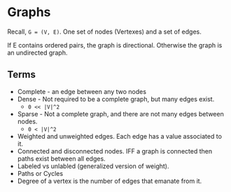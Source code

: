 # Graphs

Recall, `G = (V, E)`. One set of nodes (Vertexes) and a set of edges.

If E contains ordered pairs, the graph is directional. Otherwise the
graph is an undirected graph.

## Terms

* Complete - an edge between any two nodes
* Dense - Not required to be a complete graph, but many edges exist.
  * `0 << |V|^2`
* Sparse - Not a complete graph, and there are not many edges between nodes.
  * `0 < |V|^2`
* Weighted and unweighted edges. Each edge has a value associated to it.
* Connected and disconnected nodes. IFF a graph is connected then paths
  exist between all edges.
* Labeled vs unlabled (generalized version of weight).
* Paths or Cycles
* Degree of a vertex is the number of edges that emanate from it.
